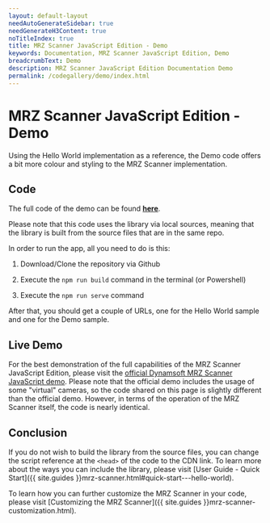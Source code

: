 ```yaml
---
layout: default-layout
needAutoGenerateSidebar: true
needGenerateH3Content: true
noTitleIndex: true
title: MRZ Scanner JavaScript Edition - Demo
keywords: Documentation, MRZ Scanner JavaScript Edition, Demo
breadcrumbText: Demo
description: MRZ Scanner JavaScript Edition Documentation Demo
permalink: /codegallery/demo/index.html
---
```


# MRZ Scanner JavaScript Edition - Demo

Using the Hello World implementation as a reference, the Demo code offers a bit more colour and styling to the MRZ Scanner implementation.

## Code

The full code of the demo can be found [**here**](https://github.com/Dynamsoft/mrz-scanner-javascript/blob/main/samples/demo/index.html).

Please note that this code uses the library via local sources, meaning that the library is built from the source files that are in the same repo.

In order to run the app, all you need to do is this:

1. Download/Clone the repository via Github

2. Execute the `npm run build` command in the terminal (or Powershell)

3. Execute the `npm run serve` command

After that, you should get a couple of URLs, one for the Hello World sample and one for the Demo sample.

## Live Demo

For the best demonstration of the full capabilities of the MRZ Scanner JavaScript Edition, please visit the [official Dynamsoft MRZ Scanner JavaScript demo](https://demo.dynamsoft.com/mrz-scanner/). Please note that the official demo includes the usage of some "virtual" cameras, so the code shared on this page is slightly different than the official demo. However, in terms of the operation of the MRZ Scanner itself, the code is nearly identical.

## Conclusion

If you do not wish to build the library from the source files, you can change the script reference at the `<head>` of the code to the CDN link. To learn more about the ways you can include the library, please visit [User Guide - Quick Start]({{ site.guides }}mrz-scanner.html#quick-start---hello-world).

To learn how you can further customize the MRZ Scanner in your code, please visit [Customizing the MRZ Scanner]({{ site.guides }}mrz-scanner-customization.html).

